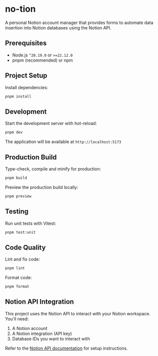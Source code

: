 # no-tion

A personal Notion account manager that provides forms to automate data insertion into Notion databases using the Notion API.

## Prerequisites

- Node.js `^20.19.0` or `>=22.12.0`
- pnpm (recommended) or npm

## Project Setup

Install dependencies:

```sh
pnpm install
```

## Development

Start the development server with hot-reload:

```sh
pnpm dev
```

The application will be available at `http://localhost:5173`

## Production Build

Type-check, compile and minify for production:

```sh
pnpm build
```

Preview the production build locally:

```sh
pnpm preview
```

## Testing

Run unit tests with Vitest:

```sh
pnpm test:unit
```

## Code Quality

Lint and fix code:

```sh
pnpm lint
```

Format code:

```sh
pnpm format
```

## Notion API Integration

This project uses the Notion API to interact with your Notion workspace. You'll need:

1. A Notion account
2. A Notion integration (API key)
3. Database IDs you want to interact with

Refer to the [Notion API documentation](https://developers.notion.com/) for setup instructions.
